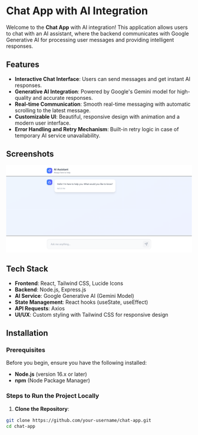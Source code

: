 # Chat App with AI Integration

Welcome to the **Chat App** with AI integration! This application allows users to chat with an AI assistant, where the backend communicates with Google Generative AI for processing user messages and providing intelligent responses.

## Features

- **Interactive Chat Interface**: Users can send messages and get instant AI responses.
- **Generative AI Integration**: Powered by Google's Gemini model for high-quality and accurate responses.
- **Real-time Communication**: Smooth real-time messaging with automatic scrolling to the latest message.
- **Customizable UI**: Beautiful, responsive design with animation and a modern user interface.
- **Error Handling and Retry Mechanism**: Built-in retry logic in case of temporary AI service unavailability.

## Screenshots

![Chat App Screenshot](./Frontend/public/chat.png)

## Tech Stack

- **Frontend**: React, Tailwind CSS, Lucide Icons
- **Backend**: Node.js, Express.js
- **AI Service**: Google Generative AI (Gemini Model)
- **State Management**: React hooks (useState, useEffect)
- **API Requests**: Axios
- **UI/UX**: Custom styling with Tailwind CSS for responsive design

## Installation

### Prerequisites

Before you begin, ensure you have the following installed:

- **Node.js** (version 16.x or later)
- **npm** (Node Package Manager)

### Steps to Run the Project Locally

1. **Clone the Repository**:

```bash
git clone https://github.com/your-username/chat-app.git
cd chat-app
